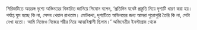 সিরিজটিতে অন্তরঙ্গ দৃশ্যে অভিনয়ের বিস্তারিত জানিয়ে সিমোন বলেন, ‘প্রতিদিন যথেষ্ট প্রস্তুতি নিয়ে দৃশ্যটি ধারণ করা হয়। পর্যাপ্ত ঘুম হচ্ছে কি না, সেসব খেয়াল রাখতাম। মোটকথা, দৃশ্যটিতে অভিনয়ের জন্য আমরা পুরোপুরি তৈরি কি না, সেটা দেখা হতো। আমি নিজেও নিজের শরীর নিয়ে আত্মবিশ্বাসী ছিলাম।’ অভিনেত্রীর ইনস্টাগ্রাম থেকে
